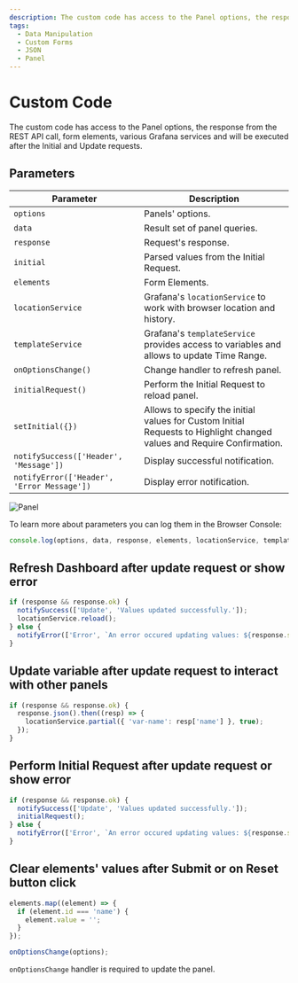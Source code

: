 ```yaml
---
description: The custom code has access to the Panel options, the response from the REST API call, form elements, various Grafana services and will be executed after the Initial and Update requests.
tags:
  - Data Manipulation
  - Custom Forms
  - JSON
  - Panel
---
```


# Custom Code

The custom code has access to the Panel options, the response from the REST API call, form elements, various Grafana services and will be executed after the Initial and Update requests.

## Parameters

| Parameter | Description |
| -- | -- |
| `options` | Panels' options. |
| `data` | Result set of panel queries. |
| `response` | Request's response. |
| `initial` | Parsed values from the Initial Request. |
| `elements` | Form Elements. |
| `locationService` | Grafana's `locationService` to work with browser location and history. |
| `templateService` | Grafana's `templateService` provides access to variables and allows to update Time Range. |
| `onOptionsChange()` | Change handler to refresh panel. |
| `initialRequest()` | Perform the Initial Request to reload panel. |
| `setInitial({})` | Allows to specify the initial values for Custom Initial Requests to Highlight changed values and Require Confirmation. |
| `notifySuccess(['Header', 'Message'])` | Display successful notification. |
| `notifyError(['Header', 'Error Message'])` | Display error notification. |

![Panel](https://raw.githubusercontent.com/volkovlabs/volkovlabs-form-panel/main/src/img/request.png)

To learn more about parameters you can log them in the Browser Console:

```javascript
console.log(options, data, response, elements, locationService, templateService);
```

## Refresh Dashboard after update request or show error

```javascript
if (response && response.ok) {
  notifySuccess(['Update', 'Values updated successfully.']);
  locationService.reload();
} else {
  notifyError(['Error', `An error occured updating values: ${response.status}`]);
}
```

## Update variable after update request to interact with other panels

```javascript
if (response && response.ok) {
  response.json().then((resp) => {
    locationService.partial({ 'var-name': resp['name'] }, true);
  });
}
```

## Perform Initial Request after update request or show error

```javascript
if (response && response.ok) {
  notifySuccess(['Update', 'Values updated successfully.']);
  initialRequest();
} else {
  notifyError(['Error', `An error occured updating values: ${response.status}`]);
}
```

## Clear elements' values after Submit or on Reset button click

```javascript
elements.map((element) => {
  if (element.id === 'name') {
    element.value = '';
  }
});

onOptionsChange(options);
```

`onOptionsChange` handler is required to update the panel.
